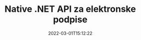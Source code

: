 ---
############################# Static ############################
layout: "product"
date: 2022-03-01T15:12:22
draft: false
#operation: 
#signaturetype: 
#fileformat: 
#productName: Java
lang: sl
#productCode: java
#otherformats: 
#breadcrumb: Put  signature on  for Java
product: "Signature"
product_tag: "signature"
platform: ".NET"
platform_tag: "net"

############################# Head ############################
head_title: ".NET Digital Signature API – elektronski podpis PDF Word Excel slike"
head_description: "API za digitalni podpis C# .NET, knjižnica e-podpisov za elektronsko podpisovanje PDF, Word, Excel preglednic, PowerPointa, slik in grafičnih formatov dokumentov."

############################# Header ############################
title: "Native .NET API za elektronske podpise"
description: "Dodajte digitalne podpise formatom dokumentov in implementirajte priljubljene vrste e-podpisov (besedilo, slika, QR-koda, črtna koda, žig in metapodatki) v aplikacijah .NET."
button:
    enable: true

############################# SubMenu ############################
submenu:
    enable: true
    
    left:
        img_alt: "GroupDocs.Signature for .NET"
        image: "https://www.groupdocs.cloud/templates/groupdocs/images/product-logos/groupdocs-signature-net.png"
        product: "GroupDocs.Signature"
        platform: ".NET"

    middle:
        button:
            # button loop
            - link: "#overview"
              text: "Pregled"

            # button loop
            - link: "#features"
              text: "Lastnosti"

            # button loop
            - link: "#support"
              text: "Podpora"

            # button loop
            - link: "https://products.groupdocs.app/signature"
              text: "Demo v živo"

            # button loop
            - link: "https://purchase.groupdocs.com/pricing/signature/net"
              text: "Cenitev"

    right:
        link_download: "https://downloads.groupdocs.com/signature"
        link_learn: "https://docs.groupdocs.com/signature/net/"
        link_buy: "https://purchase.groupdocs.com"

############################# Overview ############################
overview:
    enable: true
    content: |
      Uporabite GroupDocs.Signature for .NET API za izdelavo aplikacij v C#, ASP.NET in drugih tehnologijah, ki temeljijo na .NET, ki vam omogočajo podpisovanje digitalnih poslovnih dokumentov, kot so PDF, Microsoft Word, Excelove preglednice, PowerPoint predstavitve, slike, OpenDocument in drugih industrijskih standardnih formatov datotek, ne da bi bilo treba namestiti kakršno koli dodatno programsko opremo. S to knjižnico elektronskih podpisov je enostavno delati, razvijalci .NET pa lahko svojim aplikacijam preprosto dodajo napredne funkcije digitalnega podpisa, kar uporabnikom omogoča varno podpisovanje, iskanje in preverjanje e-podpisov iz priljubljenih formatov dokumentov. Podpira implementacijo različnih vrst podpisov, kot so besedilo, slika, črtna koda, koda QR, polje obrazca, žig in metapodatki.  

      API za podpisovanje dokumentov vam omogoča preproste in napredne možnosti iskanja, da v trenutku poiščete zahtevane podpise na dokumentu. Možnosti uporabe stila podpisa, upravljanja videza in prilagajanja lastnosti podpisa, kot so dimenzije, senca, poravnava in drugo, so prav tako izvedljive s tem API-jem za podpisovanje dokumentov, bogatim s funkcijami.  

      GroupDocs.Signature for .NET se lahko uporablja v katerem koli razvojnem okolju, ki podpira platformo .NET. Združljiv je z vsemi jeziki, ki temeljijo na .NET, in podpira priljubljene operacijske sisteme (Windows, Linux, MacOS), kjer je mogoče namestiti ogrodja Mono ali .NET (vključno z .NET Core).
    tabs:
      enable: true
      
      ## TAB ONE ##
      tab_one:
        description: |
          Sledi pregled GroupDocs.Signature za .NET:
      
        left:
          enable: true
          icon: "fab fa-html5"
          title: "Vrste podpisov"
          content: |
            * Besedilni podpis
            * Podpis slike
            * Digitalni podpisi
            * Podpis kode QR
            * Podpis črtne kode
            * Žig Podpis
            * Podpis metapodatkov
      
      ## TAB TWO ##
      tab_two:
        description: |
          GroupDocs.Signature for .NET podpira podpisovanje vseh priljubljenih formatov dokumentov. S samo nekaj vrsticami kode dodajte podpis PDF, Microsoft Office Word, Excelovo preglednico, sliko, HTML, Outlookovo e-pošto, OneNote, Project in zmožnosti podpisovanja grafike v svoje aplikacije .NET. [Podprti formati dokumentov.](https://docs.groupdocs.com/signature/net/supported-document-formats/)

        left:
          enable: true
          table:
            # table loop
            - title: "Microsoft Office"
              content: |
                * **Word:** DOC, DOCX, DOCM, DOT, DOTX, DOTM, RTF, TXT
                * **Excel:** XLS, XLSX, XLSM, XLSB, XLTM, XLT, XLTM, XLTX, XLAM, SXC, SpreadsheetML
                * **PowerPoint:** PPT, PPTX, PPS, PPSX, PPSM, POT, POTM, POTX, PPTM

        right:
          enable: true
          table:
            # table loop
            - title: "Images & Other Formats"
              content: |
                * **Slike**: JPG, BMP, PNG, TIFF, GIF, DCM, WEBP
                * **OpenDocument**: ODT, OTT, OTS, ODS, ODP, OTP, ODG
                * **Jpeg2000**: JP2, JPF, JPX, J2K, J2C, JPM
                * **Metadatoteke**: EMF, WMF, CMX
                * **Prenosni**: PDF
                * **Razširljiva vektorska grafika**: CDR, SVG
                * **Adobe Photoshop**: PSD
                * **drugi**: DJVU

      ## TAB THREE ##
      tab_three:
        description: |
          GroupDocs.Signature za .NET podpira naslednje operacijske sisteme, ogrodja in upravitelje paketov:
        
        left:
          enable: true
          table:
            # table loop
            - icon: "fab fa-windows"
              title: "Operacijski sistemi"
              content: |
                * Windows Desktop
                * Windows Server
                * Windows Azure
                * Linux
                * MacOS

            # table loop
            - icon: "fas fa-code"
              title: "Podprta ogrodja"
              content: |
                * .NET Framework 2.0 or higher
                * Mono Framework 1.2 or higher
                * .NET Standard 2.0
                * .NET Core 2.0
                * .NET Core 2.1

        right:
          enable: true
          table:
            # table loop
            - icon: "fas fa-box"
              title: "Upravitelj paketov"
              content: |
                * NuGet

            # table loop
            - icon: "fas fa-tools"
              title: "Razvojna okolja"
              content: |
                * Microsoft Visual Studio
                * Xamarin.Android
                * Xamarin.IOS
                * Xamarin.Mac
                * MonoDevelop

############################# Features ############################
features:
    enable: true
    title: "GroupDocs.Signature za funkcije .NET"

    feature:
      # feature loop
      - icon: "fas fa-copy"
        content: "Ustvarjanje, iskanje, posodabljanje, skrivanje, preverjanje in brisanje e-podpisov iz podprtih formatov dokumentov"

      # feature loop
      - icon: "fas fa-eye"
        content: "Določite napredne elektronske podpise XML (XAdES) za Excelove preglednice"

      # feature loop
      - icon: "fas fa-bolt"
        content: "Pridobite slikovno vsebino iz dokumentov, podpisanih s kodo QR, črtno kodo in slikovnimi podpisi"
      
      # feature loop
      - icon: "fas fa-file-powerpoint"
        content: "Nastavite višino, širino, robove in poravnavo za podpis besedila ali slike in mesto na določeni strani"

      # feature loop
      - icon: "fas fa-code"
        content: "Iskanje, preverjanje in digitalno podpisovanje PowerPoint predstavitvenih dokumentov"

      # feature loop
      - icon: "fas fa-cloud"
        content: "Formate dokumentov za obdelavo besedila podpišite z izvornimi besedilnimi vodnimi žigi"

      # feature loop
      - icon: "fas fa-remove-format"
        content: "Podpira zaobljene vogale za vrste podpisov s pravokotnimi žigi"

      # feature loop
      - icon: "fas fa-comment-slash"
        content: "Uporabite besedilni ali slikovni podpis na določenem Excelovem listu ali nastavite e-podpis na vseh listih"

      # feature loop
      - icon: "fas fa-location-arrow"
        content: "Določite določeno številko vrstice in stolpca, da postavite besedilo ali slikovni podpis v Excelov list"

      # feature loop
      - icon: "fas fa-border-all"
        content: "Uporabite senco za besedilni podpis v programu Microsoft PowerPoint in nastavite njegovo barvo, kot in prosojnost"

      # feature loop
      - icon: "fas fa-wrench"
        content: "Konfigurirajte sloge obrobe podpisa besedila in možnosti pisave za Excelove liste"

      # feature loop
      - icon: "fas fa-columns"
        content: "Nastavite vrsto podpisa slike, npr. Okroglo ali kvadratno in konfigurirajte robove, barvo pisave, vrtenje"

      # feature loop
      - icon: "fas fa-file-word"
        content: "Uporabite digitalna potrdila za dokumente, preglednice in datoteke PDF z vrstico za podpis"

      # feature loop
      - icon: "fas fa-envelope"
        content: "Izvedite nastavitve barv, uporabite prosojnost in vrtenje za podpis besedila"

      # feature loop
      - icon: "fas fa-print"
        content: "Nastavite možnosti svetlosti in sivine ter določite zamik slikovnega podpisa na sliki"

      # feature loop
      - icon: "fas fa-file-archive"
        content: "Vdelajte predmete po meri, serializirajte ter šifrirajte in dešifrirajte vrednosti podpisa metapodatkov dokumenta PDF"

      # feature loop
      - icon: "fas fa-lock"
        content: "Skrijte, odstranite ali prilagodite videz digitalnih podpisov iz dokumentov PDF"

      # feature loop
      - icon: "fas fa-file-code"
        content: "Podpišite dokumente PDF z digitalnim poljem obrazca in besedilnim podpisom kot sliko, opombo, nalepko ali vodni žig"
      
      # feature loop
      - icon: "fas fa-fill-drip"
        content: "Vstavite besedilni podpis v polja obrazca dokumentov MS Word in PDF"

      # feature loop
      - icon: "fas fa-file-excel"
        content: "Določite poljubne strani dokumentov za obdelavo podpisa ali razširjenega preverjanja e-podpisa za datoteke Word"

      # feature loop
      - icon: "fas fa-heading"
        content: "Shranite podpisano slikovno datoteko v drugem formatu in izvozite podpisano preglednico kot sliko ali večstranski TIFF"

      # feature loop
      - icon: "fas fa-project-diagram"
        content: "Dodelite, spremenite in odstranite geslo za podpisane datoteke in uporabite e-podpis za datoteke, zaščitene z geslom"

      # feature loop
      - icon: "fas fa-cube"
        content: "Delovni listi eSign, PowerPoint diapozitivi, Wordovi dokumenti in slike s predmeti po meri v metapodatkih"

      # feature loop
      - icon: "fab fa-uncharted"
        content: "Nastavite značilne sloge čopičev kot Solid, Texture, Linear Gradient in Radial Gradient"

      # feature loop
      - icon: "fab fa-uncharted"
        content: "Podpišite dokumente z besedilom ali podatki kode QR po meri"

      # feature loop
      - icon: "fab fa-uncharted"
        content: "Iskanje in podpisovanje datotek s formatom DjVu kot slikovni dokument"

      # feature loop
      - icon: "fab fa-uncharted"
        content: "Izvlecite informacije o dokumentu, npr. število strani, prek URL-ja datoteke"

      # feature loop
      - icon: "fab fa-uncharted"
        content: "Iskanje, podpisovanje in preverjanje datotek CorelDraw kot slikovnih dokumentov"

      # feature loop
      - icon: "fab fa-uncharted"
        content: "Hranite podatke o zgodovini obdelanih ali izbrisanih podpisov, shranjene v metapodatkih"

      # feature loop
      - icon: "fab fa-uncharted"
        content: "Dodajte predmet podatkov po meri, VCard ali e-poštni objekt v kodo QR in preverite šifrirano kodo QR v datotekah PDF"

    more_feature:
      # more_feature_loop
      - title: "Preprosto dodajte digitalne podpise"
        content: |
          GroupDocs.Signature for .NET API omogoča dodajanje različnih vrst podpisov podprtim formatom datotek. Vrste podpisov, kot so Besedilo, Slika, Digital, Žig, QR-koda, Črtna koda in Metapodatki, je mogoče uporabiti z uporabo GroupDocs.Signature za .NET. Naslednji primer kode prikazuje, kako uporabiti besedilni podpis v dokumentu PDF:

          ```cs
          using (Signature signature = new Signature("D:\\sample.pdf"))
          {
          TextSignOptions options = new TextSignOptions("John Smith")
          {
          // nastavite barvo besedila
          ForeColor = Color.Red
          };
          // podpišite dokument v datoteko
          signature.Sign("D:\\signed.pdf", options);
          }
          ```

      # more_feature_loop
      - title: "Podprte vrste podpisa črtne kode"
        content: |
          Naš API za manipulacijo podpisov vam ponuja funkcijo za uporabo podpisov črtne kode v podprtih formatih dokumentov. GroupDocs.Signature za .NET podpira različne vrste črtnih kod, kot so Code128, Code39Extended, Code39Standard, EAN14, EAN8, ITF14, UPCA in UPCE. Na voljo je tudi statični objekt z imenom »AllTypes«, ki podpira vse registrirane vrste črtnih kod.

      # more_feature_loop
      - title: "Iskanje podpisov in potrdil"
        content: |
          GroupDocs.Signature for .NET API vam omogoča iskanje digitalnih potrdil iz Wordovih dokumentov, Excelovih preglednic in datotek PDF. Prav tako lahko pridobite vsa digitalna potrdila, registrirana v sistemu. Podpise metapodatkov lahko iščete tudi v Wordovih dokumentih, Excelovih preglednicah, slikah in datotekah PDF z API-jem GroupDocs.Signature for .NET.  

          Prek API-ja GroupDocs.Signature za .NET lahko iščete podpise kode QR in črtne kode v katerem koli dokumentu, predstavitvi, preglednici, sliki in datoteki PDF ter pridobite potek iskanja. Podatkovne objekte po meri lahko iščete tudi v dokumentih, podpisanih s podpisom kode QR.

      # more_feature_loop
      - title: "Napredne možnosti iskanja za črtno kodo"
        content: |
          Zahtevano črtno kodo lahko iščete in poiščete prek API-ja GroupDocs.Signature for.NET zelo preprosto, saj naš API za podpis ponuja napredne možnosti iskanja. Ti vam omogočajo iskanje črtne kode na določeni strani, iskanje po celotnem dokumentu, določanje različnih strani za iskanje (prva, zadnja, soda, liha), iskanje črtne kode določene vrste kodiranja, iskanje črtne kode na podlagi določenega besedilnega niza ali iskanje črtne kode na podlagi niza z možnostjo »vsebuje«.

############################# Support ############################
support:
    enable: true

############################# Solutions ############################
solutions:
    enable: true
    title: "GroupDocs.Signature ponuja API-je za podpisovanje dokumentov za druga priljubljena razvojna okolja"

    solution:
        # solution loop
        - img_alt: "GroupDocs.Signature for Java"
          image: "https://www.groupdocs.cloud/templates/groupdocs/images/product-logos/groupdocs-signature-java.png"
          product: "GroupDocs.Signature"
          platform: "Java"
          link: "/signature/java/"

############################# Back to top ###############################
back_to_top:
  enable: true
---